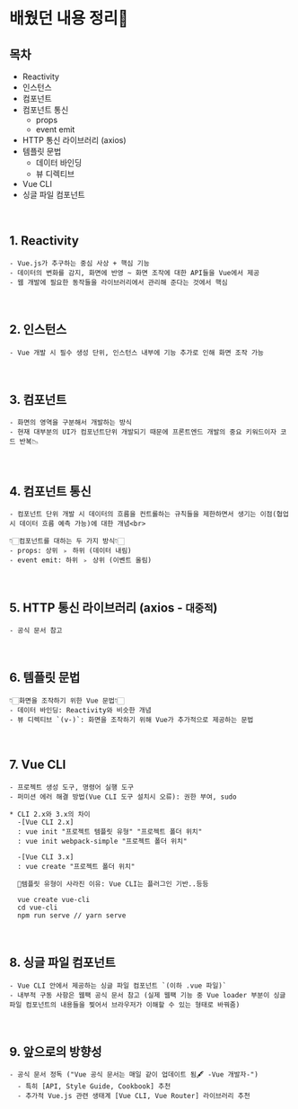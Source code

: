# 배웠던 내용 정리🔅

## 목차

- Reactivity
- 인스턴스
- 컴포넌트
- 컴포넌트 통신
  - props
  - event emit
- HTTP 통신 라이브러리 (axios)
- 템플릿 문법
  - 데이터 바인딩
  - 뷰 디렉티브
- Vue CLI
- 싱글 파일 컴포넌트

<br>

## 1. Reactivity

    - Vue.js가 추구하는 중심 사상 + 핵심 기능
    - 데이터의 변화를 감지, 화면에 반영 ~ 화면 조작에 대한 API들을 Vue에서 제공
    - 웹 개발에 필요한 동작들을 라이브러리에서 관리해 준다는 것에서 핵심

<br>

## 2. 인스턴스

    - Vue 개발 시 필수 생성 단위, 인스턴스 내부에 기능 추가로 인해 화면 조작 가능

<br>

## 3. 컴포넌트

    - 화면의 영역을 구분해서 개발하는 방식
    - 현재 대부분의 UI가 컴포넌트단위 개발되기 때문에 프론트엔드 개발의 중요 키워드이자 코드 반복📉

<br>

## 4. 컴포넌트 통신

    - 컴포넌트 단위 개발 시 데이터의 흐름을 컨트롤하는 규칙들을 제한하면서 생기는 이점(협업 시 데이터 흐름 예측 가능)에 대한 개념<br>

    👇🏻컴포넌트를 대하는 두 가지 방식👇🏻
    - props: 상위 ﹥ 하위 (데이터 내림)
    - event emit: 하위 ﹥ 상위 (이벤트 올림)

<br>

## 5. HTTP 통신 라이브러리 (axios - `대중적`)

    - 공식 문서 참고

<br>

## 6. 템플릿 문법

    👇🏻화면을 조작하기 위한 Vue 문법👇🏻
    - 데이터 바인딩: Reactivity와 비슷한 개념
    - 뷰 디렉티브 `(v-)`: 화면을 조작하기 위해 Vue가 추가적으로 제공하는 문법

<br>

## 7. Vue CLI

    - 프로젝트 생성 도구, 명령어 실행 도구
    - 퍼미션 에러 해결 방법(Vue CLI 도구 설치시 오류): 권한 부여, sudo

    * CLI 2.x와 3.x의 차이
      -[Vue CLI 2.x]
      : vue init "프로젝트 템플릿 유형" "프로젝트 폴더 위치"
      : vue init webpack-simple "프로젝트 폴더 위치"

      -[Vue CLI 3.x]
      : vue create "프로젝트 폴더 위치"

      🔅템플릿 유형이 사라진 이유: Vue CLI는 플러그인 기반..등등

      vue create vue-cli
      cd vue-cli
      npm run serve // yarn serve

<br>

## 8. 싱글 파일 컴포넌트

    - Vue CLI 안에서 제공하는 싱글 파일 컴포넌트 `(이하 .vue 파일)`
    - 내부적 구동 사항은 웹팩 공식 문서 참고 (실제 웹팩 기능 중 Vue loader 부분이 싱글 파일 컴포넌트의 내용들을 찢어서 브라우저가 이해할 수 있는 형태로 바꿔줌)

<br>

## 9. 앞으로의 방향성

    - 공식 문서 정독 ("Vue 공식 문서는 매일 같이 업데이트 됨🖋 -Vue 개발자-")
      - 특히 [API, Style Guide, Cookbook] 추천
      - 추가적 Vue.js 관련 생태계 [Vue CLI, Vue Router] 라이브러리 추천

<br>
